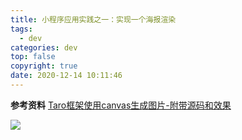 ```yaml
---
title: 小程序应用实践之一：实现一个海报渲染
tags:
  - dev
categories: dev
top: false
copyright: true
date: 2020-12-14 10:11:46
---
```


<!--more-->

**参考资料**
[Taro框架使用canvas生成图片-附带源码和效果](https://segmentfault.com/a/1190000019299888)

![](http://static.zhyjor.com/wexin.png)